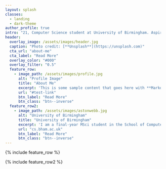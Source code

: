 ```yaml
---
layout: splash
classes:
  - landing
  - dark-theme
author_profile: true
intro: "21, Computer Science student at University of Birmingham. Aspiring Developer, formerly UBCU Prayer Secretary (2016-17)"
header:
  overlay_image: /assets/images/header.jpg
  caption: "Photo credit: [**Unsplash**](https://unsplash.com)"
  cta_url: "about-me"
  cta_label: "Read More"
  overlay_color: "#000"
  overlay_filter: "0.5"
  feature_row:
    - image_path: /assets/images/profile.jpg
      alt: "Profile Image"
      title: "About Me"
      excerpt: 'This is some sample content that goes here with **Markdown** formatting. Left aligned with `type="left"`'
      url: "#test-link"
      btn_label: "Read More"
      btn_class: "btn--inverse"
  feature_row2:
    - image_path: /assets/images/astonwebb.jpg
      alt: "University of Birmingham"
      title: "University of Birmingham"
      excerpt: 'I am a final-year MSci student in the School of Computer Science.'
      url: "cs.bham.ac.uk"
      btn_label: "Read More"
      btn_class: "btn--inverse"
---
```

{% include feature_row %}

{% include feature_row2 %}
